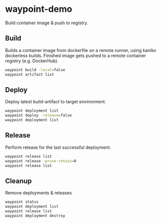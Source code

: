 # waypoint-demo

Build container image & push to registry.

## Build

Builds a container image from dockerfile on a remote runner,
using kaniko dockerless builds. Finished image gets pushed to
a remote container registry (e.g. DockerHub).

```bash
waypoint build -local=false
waypoint artifact list
```

## Deploy

Deploy latest build-artifact to target environment.

```bash
waypoint deployment list
waypoint deploy -release=false
waypoint deployment list
```

## Release

Perform release for the last successful deployment.

```bash
waypoint release list
waypoint release -prune-retain=0
waypoint release list
```

## Cleanup

Remove deployments & releases

```bash
waypoint status
waypoint deployment list
waypoint release list
waypoint deployment destroy
```
